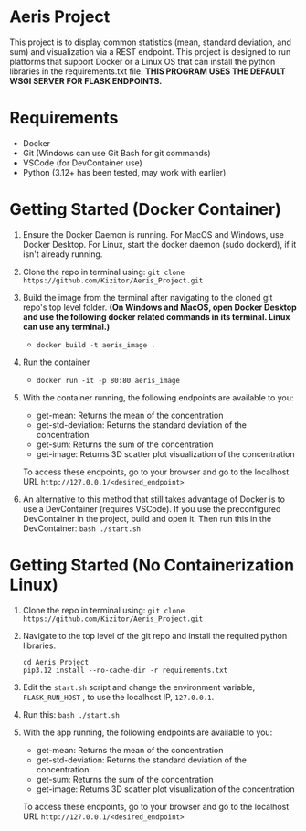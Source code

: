 # Aeris Project

This project is to display common statistics (mean, standard deviation, and sum) and visualization via a REST endpoint. This project is designed to run platforms that support Docker or a Linux OS that can install the python libraries in the requirements.txt file. **THIS PROGRAM USES THE DEFAULT WSGI SERVER FOR FLASK ENDPOINTS.**

# Requirements
- Docker
- Git (Windows can use Git Bash for git commands)
- VSCode (for DevContainer use)
- Python (3.12+ has been tested, may work with earlier)

# Getting Started (Docker Container)

1. Ensure the Docker Daemon is running. For MacOS and Windows, use Docker Desktop. For Linux, start the docker daemon (sudo dockerd), if it isn't already running.

2. Clone the repo in terminal using: ```git clone https://github.com/Kizitor/Aeris_Project.git```

3. Build the image from the terminal after navigating to the cloned git repo's top level folder. **(On Windows and MacOS, open Docker Desktop and use the following docker related commands in its terminal. Linux can use any terminal.)**

    - ```docker build -t aeris_image . ```

4. Run the container

    - ```docker run -it -p 80:80 aeris_image```

5. With the container running, the following endpoints are available to you:

    - get-mean: Returns the mean of the concentration
    - get-std-deviation: Returns the standard deviation of the concentration
    - get-sum: Returns the sum of the concentration
    - get-image: Returns 3D scatter plot visualization of the concentration

    To access these endpoints, go to your browser and go to the localhost URL ````http://127.0.0.1/<desired_endpoint>````

6. An alternative to this method that still takes advantage of Docker is to use a DevContainer (requires VSCode). If you use the preconfigured DevContainer in the project, build and open it. Then run this in the DevContainer: ```bash ./start.sh``` 

# Getting Started (No Containerization Linux)

1. Clone the repo in terminal using: ```git clone https://github.com/Kizitor/Aeris_Project.git```

2. Navigate to the top level of the git repo and install the required python libraries.
    ````
    cd Aeris_Project
    pip3.12 install --no-cache-dir -r requirements.txt
    ````

3. Edit the `start.sh` script and change the environment variable, `FLASK_RUN_HOST` , to use the localhost IP, `127.0.0.1`.

4. Run this: `bash ./start.sh`

5. With the app running, the following endpoints are available to you:

    - get-mean: Returns the mean of the concentration
    - get-std-deviation: Returns the standard deviation of the concentration
    - get-sum: Returns the sum of the concentration
    - get-image: Returns 3D scatter plot visualization of the concentration

    To access these endpoints, go to your browser and go to the localhost URL ````http://127.0.0.1/<desired_endpoint>````

